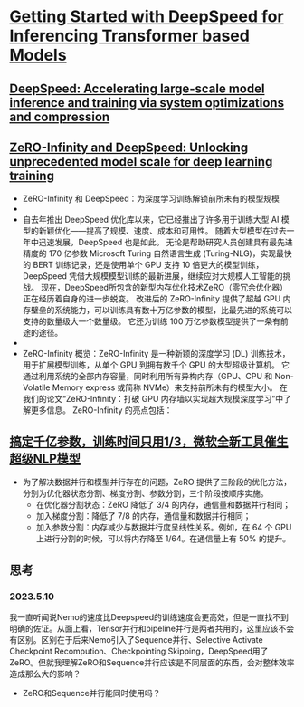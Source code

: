 # [Getting Started with DeepSpeed for Inferencing Transformer based Models](https://www.deepspeed.ai/tutorials/inference-tutorial/)

## [DeepSpeed: Accelerating large-scale model inference and training via system optimizations and compression](https://www.microsoft.com/en-us/research/blog/deepspeed-accelerating-large-scale-model-inference-and-training-via-system-optimizations-and-compression/)

## [ZeRO-Infinity and DeepSpeed: Unlocking unprecedented model scale for deep learning training](https://www.microsoft.com/en-us/research/blog/zero-infinity-and-deepspeed-unlocking-unprecedented-model-scale-for-deep-learning-training/)
* ZeRO-Infinity 和 DeepSpeed：为深度学习训练解锁前所未有的模型规模
* 
* 自去年推出 DeepSpeed 优化库以来，它已经推出了许多用于训练大型 AI 模型的新颖优化——提高了规模、速度、成本和可用性。 随着大型模型在过去一年中迅速发展，DeepSpeed 也是如此。 无论是帮助研究人员创建具有最先进精度的 170 亿参数 Microsoft Turing 自然语言生成 (Turing-NLG)，实现最快的 BERT 训练记录，还是使用单个 GPU 支持 10 倍更大的模型训练，DeepSpeed 凭借大规模模型训练的最新进展，继续应对大规模人工智能的挑战。 现在，DeepSpeed所包含的新型内存优化技术ZeRO（零冗余优化器）正在经历着自身的进一步蜕变。 改进后的 ZeRO-Infinity 提供了超越 GPU 内存壁垒的系统能力，可以训练具有数十万亿参数的模型，比最先进的系统可以支持的数量级大一个数量级。 它还为训练 100 万亿参数模型提供了一条有前途的途径。
* 
* ZeRO-Infinity 概览：ZeRO-Infinity 是一种新颖的深度学习 (DL) 训练技术，用于扩展模型训练，从单个 GPU 到拥有数千个 GPU 的大型超级计算机。 它通过利用系统的全部内存容量，同时利用所有异构内存（GPU、CPU 和 Non-Volatile Memory express 或简称 NVMe）来支持前所未有的模型大小。 在我们的论文“ZeRO-Infinity：打破 GPU 内存墙以实现超大规模深度学习”中了解更多信息。 ZeRO-Infinity 的亮点包括：



## [搞定千亿参数，训练时间只用1/3，微软全新工具催生超级NLP模型](https://picture.iczhiku.com/weixin/message1581455584218.html)
* 为了解决数据并行和模型并行存在的问题，ZeRO 提供了三阶段的优化方法，分别为优化器状态分割、梯度分割、参数分割，三个阶段按顺序实施。
  * 在优化器分割状态：ZeRO 降低了 3/4 的内存，通信量和数据并行相同；
  * 加入梯度分割：降低了 7/8 的内存，通信量和数据并行相同；
  * 加入参数分割：内存减少与数据并行度呈线性关系。例如，在 64 个 GPU 上进行分割的时候，可以将内存降至 1/64。在通信量上有 50% 的提升。



## 思考

### 2023.5.10

我一直听闻说Nemo的速度比Deepspeed的训练速度会更高效，但是一直找不到明确的佐证。从面上看，Tensor并行和pipeline并行是两者共用的，这里应该不会有区别。区别在于后来Nemo引入了Sequence并行、Selective Activate Checkpoint Recompution、Checkpointing Skipping，DeepSpeed用了ZeRO。但就我理解ZeRO和Sequence并行应该是不同层面的东西，会对整体效率造成那么大的影响？
* ZeRO和Sequence并行能同时使用吗？
